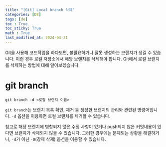 ```yaml
---
title: "[Git] Local branch 삭제"
categories: [DE]
tags: [de]
toc : True
toc_sticky: True
math : True
last_modified_at: 2024-03-31
---
```


Git을 사용해 코드작업을 하다보면, 불필요하거나 잘못 생성하는 브랜치가 생길 수 있습니다. 이런 경우 로컬 저장소에서 해당 브랜치를 삭제해야 합니다. Git에서 로컬 브랜치를 삭제하는 방법에 대해 알아보겠습니다.

# git branch
```shell
git branch -d <로컬 브랜치 이름> 
```

`git branch`는 브랜치 목록 확인, 제거 등 생성한 브랜치의 관리와 관련된 명령어입니다. `-d` 옵션을 이용하면 로컬 브랜치를 제거할 수 있습니다.

참고로 해당 브랜치에 병합되지 않은 수정 사항이 있거나 push되지 않은 커밋내용이 있다면 브랜치가 삭제되지 않을 수 있습니다. 그러한 경우에는 문제되는 상황을 해결하거나, `-d`가 아닌 `-D`(강제 삭제) 옵션을 이용할 수 있습니다.